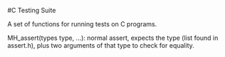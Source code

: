 #C Testing Suite

A set of functions for running tests on C programs.

MH_assert(types type, ...): normal assert, expects the type (list found in
	assert.h), plus two arguments of that type to check for equality.
